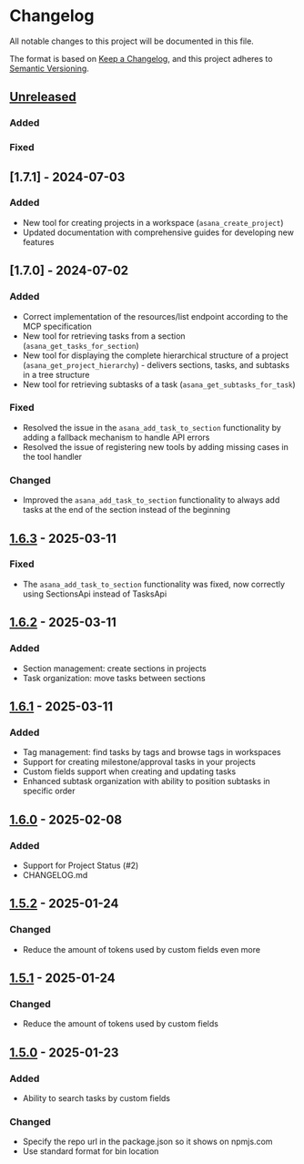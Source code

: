 # Changelog

All notable changes to this project will be documented in this file.

The format is based on [Keep a Changelog](https://keepachangelog.com/en/1.1.0/),
and this project adheres to [Semantic Versioning](https://semver.org/spec/v2.0.0.html).


## [Unreleased]

### Added

### Fixed


## [1.7.1] - 2024-07-03

### Added
- New tool for creating projects in a workspace (`asana_create_project`)
- Updated documentation with comprehensive guides for developing new features

## [1.7.0] - 2024-07-02

### Added
- Correct implementation of the resources/list endpoint according to the MCP specification
- New tool for retrieving tasks from a section (`asana_get_tasks_for_section`)
- New tool for displaying the complete hierarchical structure of a project (`asana_get_project_hierarchy`) - delivers sections, tasks, and subtasks in a tree structure
- New tool for retrieving subtasks of a task (`asana_get_subtasks_for_task`)

### Fixed
- Resolved the issue in the `asana_add_task_to_section` functionality by adding a fallback mechanism to handle API errors
- Resolved the issue of registering new tools by adding missing cases in the tool handler

### Changed
- Improved the `asana_add_task_to_section` functionality to always add tasks at the end of the section instead of the beginning

## [1.6.3] - 2025-03-11

### Fixed
- The `asana_add_task_to_section` functionality was fixed, now correctly using SectionsApi instead of TasksApi

## [1.6.2] - 2025-03-11

### Added
- Section management: create sections in projects
- Task organization: move tasks between sections

## [1.6.1] - 2025-03-11

### Added
- Tag management: find tasks by tags and browse tags in workspaces
- Support for creating milestone/approval tasks in your projects
- Custom fields support when creating and updating tasks
- Enhanced subtask organization with ability to position subtasks in specific order

## [1.6.0] - 2025-02-08

### Added

- Support for Project Status (#2)
- CHANGELOG.md

## [1.5.2] - 2025-01-24

### Changed

- Reduce the amount of tokens used by custom fields even more

## [1.5.1] - 2025-01-24

### Changed

- Reduce the amount of tokens used by custom fields

## [1.5.0] - 2025-01-23

### Added

- Ability to search tasks by custom fields

### Changed

- Specify the repo url in the package.json so it shows on npmjs.com
- Use standard format for bin location

[unreleased]: https://github.com/cristip73/mcp-server-asana/compare/v1.6.3..HEAD
[1.6.3]: https://github.com/cristip73/mcp-server-asana/compare/v1.6.2...v1.6.3
[1.6.2]: https://github.com/cristip73/mcp-server-asana/compare/v1.6.1...v1.6.2
[1.6.1]: https://github.com/cristip73/mcp-server-asana/compare/v1.6.0...v1.6.1
[1.6.0]: https://github.com/cristip73/mcp-server-asana/compare/v1.5.2...v1.6.0
[1.5.2]: https://github.com/cristip73/mcp-server-asana/compare/v1.5.1...v1.5.2
[1.5.1]: https://github.com/cristip73/mcp-server-asana/compare/v1.5.0...v1.5.1
[1.5.0]: https://github.com/cristip73/mcp-server-asana/compare/v1.4.0...v1.5.0
